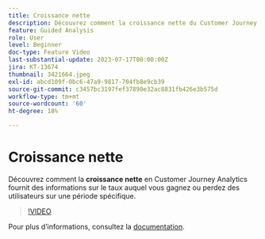 ```yaml
---
title: Croissance nette
description: Découvrez comment la croissance nette du Customer Journey Analytics vous donne des informations sur le taux auquel vous gagnez ou perdez des utilisateurs au cours d’une période spécifique.
feature: Guided Analysis
role: User
level: Beginner
doc-type: Feature Video
last-substantial-update: 2023-07-17T00:00:00Z
jira: KT-13674
thumbnail: 3421664.jpeg
exl-id: abcd109f-0bc6-47a9-9817-704fb8e9cb39
source-git-commit: c3457bc3197fef37890e32ac8831fb426e3b575d
workflow-type: tm+mt
source-wordcount: '60'
ht-degree: 18%

---
```


# Croissance nette

Découvrez comment la **croissance nette** en Customer Journey Analytics fournit des informations sur le taux auquel vous gagnez ou perdez des utilisateurs sur une période spécifique.

>[!VIDEO](https://video.tv.adobe.com/v/3421664/?learn=on)

Pour plus dʼinformations, consultez la [documentation](https://experienceleague.adobe.com/docs/analytics-platform/using/guided-analysis/user-growth/net-growth.html).
